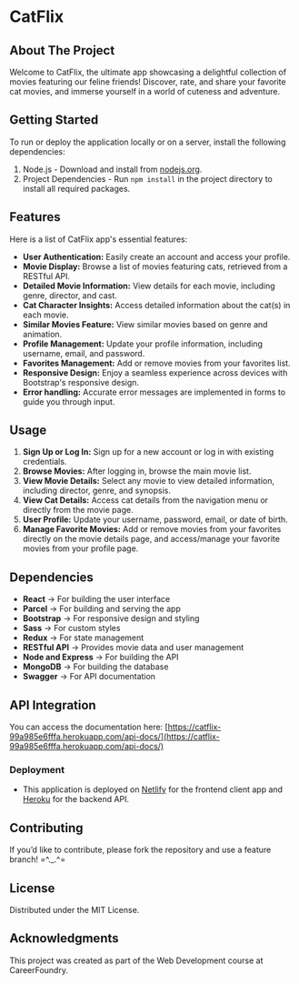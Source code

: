 # CatFlix

## About The Project

Welcome to CatFlix, the ultimate app showcasing a delightful collection of movies featuring our feline friends! Discover, rate, and share your favorite cat movies, and immerse yourself in a world of cuteness and adventure.

## Getting Started
To run or deploy the application locally or on a server, install the following dependencies:

1. Node.js - Download and install from [nodejs.org](nodejs.org).
2. Project Dependencies - Run `npm install` in the project directory to install all required packages.

## Features

Here is a list of CatFlix app's essential features:

- **User Authentication:** Easily create an account and access your profile.
- **Movie Display:** Browse a list of movies featuring cats, retrieved from a RESTful API.
- **Detailed Movie Information:** View details for each movie, including genre, director, and cast.
- **Cat Character Insights:** Access detailed information about the cat(s) in each movie.
- **Similar Movies Feature:** View similar movies based on genre and animation.
- **Profile Management:** Update your profile information, including username, email, and password.
- **Favorites Management:** Add or remove movies from your favorites list.
- **Responsive Design:** Enjoy a seamless experience across devices with Bootstrap's responsive design.
- **Error handling:** Accurate error messages are implemented in forms to guide you through input.

## Usage

1. **Sign Up or Log In:** Sign up for a new account or log in with existing credentials.
2. **Browse Movies:** After logging in, browse the main movie list.
3. **View Movie Details:** Select any movie to view detailed information, including director, genre, and synopsis.
4. **View Cat Details:** Access cat details from the navigation menu or directly from the movie page.
5. **User Profile:** Update your username, password, email, or date of birth.
6. **Manage Favorite Movies:** Add or remove movies from your favorites directly on the movie details page, and access/manage your favorite movies from your profile page.

## Dependencies

- **React** → For building the user interface
- **Parcel** → For building and serving the app
- **Bootstrap** → For responsive design and styling
- **Sass** → For custom styles
- **Redux** → For state management
- **RESTful API** → Provides movie data and user management
- **Node and Express** → For building the API
- **MongoDB** → For building the database
- **Swagger** → For API documentation

## API Integration

You can access the documentation here: [https://catflix-99a985e6fffa.herokuapp.com/api-docs/](https://catflix-99a985e6fffa.herokuapp.com/api-docs/)

### Deployment

- This application is deployed on [Netlify](https://catflixmovies.netlify.app) for the frontend client app and [Heroku](https://catflix-99a985e6fffa.herokuapp.com/) for the backend API.

## Contributing

If you’d like to contribute, please fork the repository and use a feature branch! =^._.^=

## License

Distributed under the MIT License.

## Acknowledgments

This project was created as part of the Web Development course at CareerFoundry.

